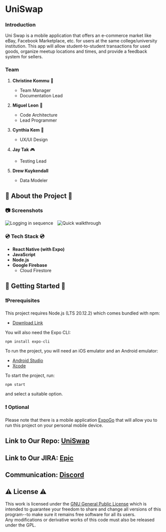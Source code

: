 # UniSwap

### Introduction
  Uni Swap is a mobile application that offers an e-commerce market like eBay, Facebook Marketplace, etc. for users at the same college/university institution. This app will allow student-to-student transactions for used goods, organize meetup locations and times, and provide a feedback system for sellers.

### Team

1. **Christine Kommu** :lollipop:
    * Team Manager
    * Documentation Lead

1. **Miguel Leon** :ghost:
    * Code Architecture
    * Lead Programmer

1. **Cynthia Kem** :dumpling:
    * UX/UI Design
  
1. **Jay Tak** :video_game:
    * Testing Lead

1. **Drew Kuykendall**
    * Data Modeler

## 🌟 About the Project 🌟

### 📷 Screenshots
<img src="https://i.ibb.co/5hrsSmq/loggingin-ezgif-com-optimize.gif" alt="Logging in sequence" style="margin-right: 10px;"> <img src="https://i.ibb.co/FJHSz1j/quickwalkthrough-ezgif-com-crop.gif" alt="Quick walkthrough">

### 💿 Tech Stack 💿

- **React Native (with Expo)**
- **JavaScript**
- **Node.js**
- **Google Firebase**
  - Cloud Firestore

## 📌 Getting Started 📌

### ❗Prerequisites
This project requires Node.js (LTS 20.12.2) which comes bundled with npm: <br>
- [Download Link](https://nodejs.org/en/download)

You will also need the Expo CLI: <br>
```
npm install expo-cli
```

To run the project, you will need an iOS emulator and an Android emulator:
- [Android Studio](https://developer.android.com/studio/install)
- [Xcode](https://developer.apple.com/xcode/)

To start the project, run:
```
npm start
```
and select a suitable option.

### ❗ Optional
Please note that there is a mobile application [ExpoGo](https://expo.dev/go) that will allow you to run this project on your personal mobile device.

## Link to Our Repo: [UniSwap](https://github.com/MiguelL1304/UniSwap.git)

## Link to Our JIRA: [Epic](https://jira.ggc.edu/projects/UN/issues/UN-82?filter=allissues)

## Communication: [Discord](https://discord.gg/vTHar55mdF)

## ⚠️ License ⚠️
This work is licensed under the [GNU General Public License](https://www.gnu.org/licenses/gpl-3.0.en.html) which is intended to guarantee your freedom to share and change all versions of this program--to make sure it remains free software for all its users.<br>
Any modifications or derivative works of this code must also be released under the GPL.
